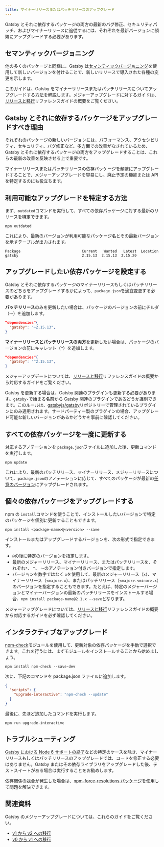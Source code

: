 ```yaml
---
title: マイナーリリースまたはパッチリリースのアップグレード
---
```


Gatsby とそれに依存するパッケージの両方の最新のバグ修正、セキュリティパッチ、およびマイナーリリースに追従するには、それぞれを最新バージョンに頻繁にアップグレードする必要があります。

## セマンティックバージョニング

他の多くのパッケージと同様に、Gatsby は[セマンティックバージョニング](https://semver.org/)を使用して新しいバージョンを付けることで、新しいリリースで導入された各種の変更を示します。

このガイドは、Gatsby をマイナーリリースまたはパッチリリースについてアップグレードする方法を解説します。メジャーアップグレードに対するガイドは、[リリースと移行](/docs/releases-and-migration/)リファレンスガイドの概要をご覧ください。

## Gatsby とそれに依存するパッケージをアップグレードすべき理由

それぞれのパッケージの新しいバージョンには、パフォーマンス、アクセシビリティ、セキュリティ、バグ修正など、多方面での改善がなされているため、Gatsby とそれに依存するパッケージの両方をアップグレードすることは、これらの最新の改善を反映させる上で重要です。

マイナーリリースまたはパッチリリースの依存パッケージを頻繁にアップグレードすることで、メジャーアップグレードを容易にし、廃止予定の機能または API を特定するのにも役立ちます。

## 利用可能なアップグレードを特定する方法

まず、`outdated`コマンドを実行して、すべての依存パッケージに対する最新のリリースを特定できます。

```shell
npm outdated
```

これにより、最新のバージョンが利用可能なパッケージ名とその最新バージョンを示すテーブルが出力されます。

```shell
Package                            Current   Wanted   Latest  Location
gatsby                             2.15.13  2.15.13  2.15.20
```

## アップグレードしたい依存パッケージを設定する

Gatsby とそれに依存するパッケージのマイナーリリースもしくはパッチリリースのどちらをアップグレードするかによって、`package.json`を適宜変更する必要があります。

**パッチリリース**のみを更新したい場合は、パッケージのバージョンの前にチルダ（`〜`）を追加します。

```json:title=package.json
"dependencies"{
  "gatsby": "~2.15.13",
}
```

**マイナーリリースとパッチリリースの両方**を更新したい場合は、パッケージのバージョンの前にキャレット（`^`）を追加します。

```json:title=package.json
"dependencies"{
  "gatsby": "^2.15.13",
}
```

メジャーアップデートについては、[リリースと移行](/docs/releases-and-migration/)リファレンスガイドの概要から対応するガイドをご覧ください。

Gatsby を更新する場合は、Gatsby 関連のプラグインも更新する必要があります。`gatsby-`で始まる名前から Gatsby 関連のプラグインであるどうか識別できます。このルールは、[gatsbyjs/gatsby](https://github.com/gatsbyjs/gatsby)リポジトリーで管理されているプラグインにのみ適用されます。サードパーティー製のプラグインの場合、アップグレード可能な新しいバージョンがあるかどうかを事前に確認してください。

## すべての依存パッケージを一度に更新する

対応するアノテーションを `package.json`ファイルに追加した後、更新コマンドを実行します。

```shell
npm update
```

これにより、最新のパッチリリース、マイナーリリース、メジャーリリースについて、`package.json`のアノテーションに応じて、すべてのパッケージが最新の[任意のバージョン](https://docs.npmjs.com/cli/outdated)にアップグレードされます。

## 個々の依存パッケージをアップグレードする

npm の `install`コマンドを使うことで、インストールしたいバージョンで特定のパッケージを個別に更新することもできます。

```shell
npm install <package-name>@<version> --save
```

インストールまたはアップグレードするバージョンを、次の形式で指定できます。

- `@`の後に特定のバージョンを指定します。
- 最新のメジャーリリース、マイナーリリース、またはパッチリリースを、それぞれ`*`、 `^`、 `〜`のアノテーション付きバージョンで指定します。
- バージョンを数字ではなく `x`を使用して、最新のメジャーリリース（`x`）、マイナーリリース（`<major>.x`）、またはパッチリリース（`<major>.<minor>.x`）のバージョンを指定することもできます。たとえば、特定のメジャーバージョンとマイナーバージョンの最新のパッチリリースをインストールする場合、`npm install package-name@2.1.x --save`となります。

メジャーアップグレードについては、[リリースと移行](/docs/releases-and-migration/)リファレンスガイドの概要から対応するガイドを必ず確認してください。

## インタラクティブなアップグレード

[npm-check](https://www.npmjs.com/package/npm-check)モジュールを使用して、更新対象の依存パッケージを手動で選択できます。これを行うには、まずモジュールをインストールすることから始めましょう。

```shell
npm install npm-check --save-dev
```

次に、下記のコマンドを package.json ファイルに追加します。

```json:title=package.json
{
  "scripts": {
    "upgrade-interactive": "npm-check --update"
  }
}
```

最後に、先ほど追加したコマンドを実行します。

```shell
npm run upgrade-interactive
```

## トラブルシューティング

[Gatsby における Node 6 サポートの終了](/blog/2019-06-18-dropping-support-for-node-6/)などの特定のケースを除き、マイナーリリースもしくはパッチリリースのアップグレードでは、コードを修正する必要はありません。Gatsby またはその依存ライブラリをアップグレードした後、テストスイートがある場合は実行することをお勧めします。

依存関係の競合が発生した場合は、[npm-force-resolutions パッケージ](https://www.npmjs.com/package/npm-force-resolutions?activeTab=readme)を使用して問題を解決できます。

## 関連資料

Gatsby のメジャーアップグレードについては、これらのガイドをご覧ください。

- [v1 から v2 への移行](/docs/migrating-from-v1-to-v2/)
- [v0 から v1 への移行](/docs/migrating-from-v0-to-v1/)
